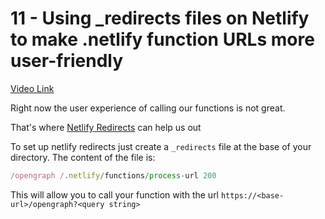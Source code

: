 # 11 - Using _redirects files on Netlify to make .netlify function URLs more user-friendly

[Video Link](https://egghead.io/lessons/netlify-using-_redirects-files-on-netlify-to-make-netlify-function-urls-more-user-friendly)


<TimeStamp start="0:01" end="0:05">

Right now the user experience of calling our functions is not great.

</TimeStamp>

<TimeStamp start="0:20" end="0:25">

That's where [Netlify Redirects](https://docs.netlify.com/routing/redirects/) can help us out

</TimeStamp>

<TimeStamp start="0:41" end="0:58">

To set up netlify redirects just create a `_redirects` file at the base of your directory. The content of the file is:

``` jsx
/opengraph /.netlify/functions/process-url 200
```

This will allow you to call your function with the url `https://<base-url>/opengraph?<query string>`

</TimeStamp>

